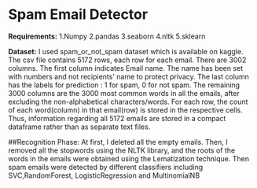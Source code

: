 # Spam Email Detector
**Requirements:** 
1.Numpy 
2.pandas 
3.seaborn 
4.nltk 
5.sklearn 

**Dataset:**
I used spam_or_not_spam dataset which is available on kaggle. The csv file contains 5172 rows, each row for each email. There are 3002 columns. The first column indicates Email name. The name has been set with numbers and not recipients' name to protect privacy. The last column has the labels for prediction : 1 for spam, 0 for not spam. The remaining 3000 columns are the 3000 most common words in all the emails, after excluding the non-alphabetical characters/words. For each row, the count of each word(column) in that email(row) is stored in the respective cells. Thus, information regarding all 5172 emails are stored in a compact dataframe rather than as separate text files.

##Recognition Phase: 
At first, I deleted all the empty emails. Then, I removed all the stopwords using the NLTK library, and the roots of the words in the emails were obtained using the Lematization technique. Then spam emails were detected by different classifiers including SVC,RandomForest, LogisticRegression and MultinomialNB

